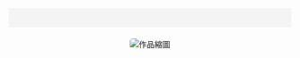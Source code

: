 <html>
<head>
  <meta charset="UTF-8">
  <title>創作 Art Works – 曹睿凡 – Ruifan Cao</title>
  <meta name="viewport" content="width=device-width, initial-scale=1.0">
  <link rel="stylesheet" type="text/css" href="/style.css" />
  <style>
    .carousel { text-align: center; margin-top: 20px; }
    .carousel img { max-width: 300px; height: auto; border-radius: 5px; cursor: pointer; }
    nav { background-color: #f4f4f4; padding: 10px 0; text-align: center; }
    nav ul { list-style: none; padding: 0; }
    nav ul li { display: inline; margin: 0 15px; }
    nav ul li a { text-decoration: none; color: #333; }
  </style>
</head>
<body>
  <nav>
    <ul>
      <!-- <li><a href="/mywork/">works</a></li> -->
      <!-- <li><a href="/exhibitions/">exhibitions</a></li> -->
      <!-- <li><a href="/about/">about</a></li> -->
      <!-- <li><a href="/contact/">contact</a></li> -->
    </ul>
  </nav>
  <div class="carousel">
    <img id="carousel-image" src="/images/jpg/jpg-s/01sheepdog.jpg" alt="作品縮圖">
  </div>
  <script>
    const works = [
      { thumb: "/images/jpg/1-s.jpg", url: "/works/01sheepdog.html", alt: "牧羊犬" },
      { thumb: "/images/jpg/2-s.jpg", url: "/works/02Tip.html", alt: "躍起" },
      { thumb: "/images/jpg/3-s.jpg", url: "/works/03fish.html", alt: "魚都知道方向了" },
      { thumb: "/images/jpg/4-s.jpg", url: "/works/04Locked.html", alt: "大象的鼻子反鎖了門" },
      { thumb: "/images/jpg/5-s.jpg", url: "/works/05sedimentary.html", alt: "沈積岩" },
      { thumb: "/images/jpg/6-s.jpg", url: "/works/06Blank.html", alt: "支起空白" },
      { thumb: "/images/jpg/7-s.jpg", url: "/works/07Kite.html", alt: "風箏線" },
      { thumb: "/images/jpg/8-s.jpg", url: "/works/08direction.html", alt: "到達的地方" },
      { thumb: "/images/jpg/9-s.jpg", url: "/works/09Knight.html", alt: "騎士" },
      { thumb: "/images/jpg/10-s.jpg", url: "/works/10Place.html", alt: "置" },
      { thumb: "/images/jpg/11-s.jpg", url: "/works/11free.html", alt: "自由" }
    ];
    let currentIndex = 0;
    const imageElement = document.getElementById("carousel-image");
    function updateImage() {
      imageElement.src = works[currentIndex].thumb;
      imageElement.alt = works[currentIndex].alt;
      currentIndex = (currentIndex + 1) % works.length;
    }
    imageElement.addEventListener("click", () => {
      window.open(works[currentIndex].url, "_blank");
    });
    updateImage();
    setInterval(updateImage, 5000);
  </script>
</body>
</html>
